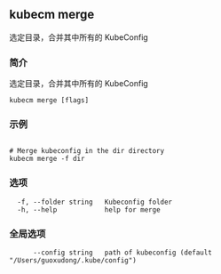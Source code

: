 ## kubecm merge

选定目录，合并其中所有的 KubeConfig

### 简介

选定目录，合并其中所有的 KubeConfig

```
kubecm merge [flags]
```

### 示例

```

# Merge kubeconfig in the dir directory
kubecm merge -f dir

```

### 选项

```
  -f, --folder string   Kubeconfig folder
  -h, --help            help for merge
```

### 全局选项

```
      --config string   path of kubeconfig (default "/Users/guoxudong/.kube/config")
```
